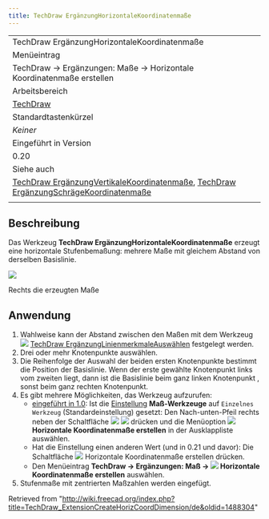 ```yaml
---
title: TechDraw ErgänzungHorizontaleKoordinatenmaße
---
```


|                                                                                                                                                                                                                                                                                                |
| ---------------------------------------------------------------------------------------------------------------------------------------------------------------------------------------------------------------------------------------------------------------------------------------------- |
| TechDraw ErgänzungHorizontaleKoordinatenmaße                                                                                                                                                                                                                                                   |
| Menüeintrag                                                                                                                                                                                                                                                                                    |
| TechDraw → Ergänzungen: Maße → Horizontale Koordinatenmaße erstellen                                                                                                                                                                                                                           |
| Arbeitsbereich                                                                                                                                                                                                                                                                                 |
| [TechDraw](/TechDraw_Workbench/de "TechDraw Workbench/de")                                                                                                                                                                                                                                     |
| Standardtastenkürzel                                                                                                                                                                                                                                                                           |
| _Keiner_                                                                                                                                                                                                                                                                                       |
| Eingeführt in Version                                                                                                                                                                                                                                                                          |
| 0.20                                                                                                                                                                                                                                                                                           |
| Siehe auch                                                                                                                                                                                                                                                                                     |
| [TechDraw ErgänzungVertikaleKoordinatenmaße](/TechDraw_ExtensionCreateVertCoordDimension/de "TechDraw ExtensionCreateVertCoordDimension/de"), [TechDraw ErgänzungSchrägeKoordinatenmaße](/TechDraw_ExtensionCreateObliqueCoordDimension/de "TechDraw ExtensionCreateObliqueCoordDimension/de") |
|                                                                                                                                                                                                                                                                                                |

## Beschreibung

Das Werkzeug **TechDraw ErgänzungHorizontaleKoordinatenmaße** erzeugt eine horizontale Stufenbemaßung: mehrere Maße mit gleichem Abstand von derselben Basislinie.

![](/images/TechDraw_ExtensionCreateHorizCoordDimensionExample.png)

Rechts die erzeugten Maße

## Anwendung

1. Wahlweise kann der Abstand zwischen den Maßen mit dem Werkzeug ![](/images/TechDraw_ExtensionSelectLineAttributes.svg) [TechDraw ErgänzungLinienmerkmaleAuswählen](/TechDraw_ExtensionSelectLineAttributes/de "TechDraw ExtensionSelectLineAttributes/de") festgelegt werden.
2. Drei oder mehr Knotenpunkte auswählen.
3. Die Reihenfolge der Auswahl der beiden ersten Knotenpunkte bestimmt die Position der Basislinie. Wenn der erste gewählte Knotenpunkt links vom zweiten liegt, dann ist die Basislinie beim ganz linken Knotenpunkt , sonst beim ganz rechten Knotenpunkt.
4. Es gibt mehrere Möglichkeiten, das Werkzeug aufzurufen:
   - [eingeführt in 1.0](/Release_notes_1.0/de "Release notes 1.0/de"): Ist die [Einstellung](/TechDraw_Preferences/de#Maßeinträge "TechDraw Preferences/de") **Maß-Werkzeuge** auf `Einzelnes Werkzeug` (Standardeinstellung) gesetzt: Den Nach-unten-Pfeil rechts neben der Schaltfläche ![](/images/TechDraw_Dimension.svg) ![](/images/Toolbar_flyout_arrow.svg) drücken und die Menüoption **![](/images/TechDraw_ExtensionCreateHorizCoordDimension.svg) Horizontale Koordinatenmaße erstellen** in der Ausklappliste auswählen.
   - Hat die Einstellung einen anderen Wert (und in 0.21 und davor): Die Schaltfläche ![](/images/TechDraw_ExtensionCreateHorizCoordDimension.svg) Horizontale Koordinatenmaße erstellen drücken.
   - Den Menüeintrag **TechDraw → Ergänzungen: Maß → ![](/images/TechDraw_ExtensionCreateHorizCoordDimension.svg) Horizontale Koordinatenmaße erstellen** auswählen.
5. Stufenmaße mit zentrierten Maßzahlen werden eingefügt.

Retrieved from "<http://wiki.freecad.org/index.php?title=TechDraw_ExtensionCreateHorizCoordDimension/de&oldid=1488304>"
